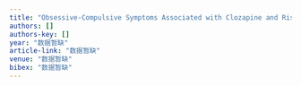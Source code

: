 ```yaml
---
title: "Obsessive‐Compulsive Symptoms Associated with Clozapine and Risperidone Treatment: Three Case Reports and Review of the Literature"
authors: []
authors-key: []
year: "数据暂缺"
article-link: "数据暂缺"
venue: "数据暂缺"
bibex: "数据暂缺"
---
```

